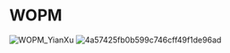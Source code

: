 # WOPM
![WOPM_YianXu](https://github.com/user-attachments/assets/e126c02c-1634-4e3e-a11e-da8a080966a4)
![4a57425fb0b599c746cff49f1de96ad](https://github.com/user-attachments/assets/4adea0bc-1b3b-412b-ac37-6796e33508ac)
